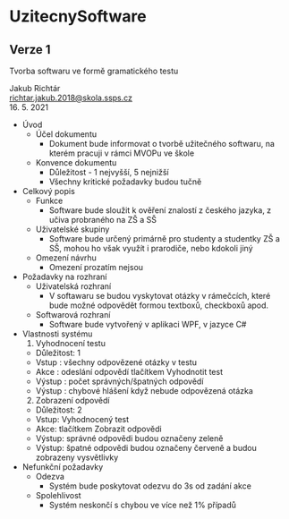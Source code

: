 # UzitecnySoftware
## Verze 1

Tvorba softwaru ve formě gramatického testu

Jakub Richtár <br/>
richtar.jakub.2018@skola.ssps.cz <br/>
16. 5. 2021

 

* Úvod
  * Účel dokumentu
    * Dokument bude informovat o tvorbě užitečného softwaru, na kterém pracuji v rámci MVOPu ve škole
  * Konvence dokumentu
    * Důležitost - 1 nejvyšší, 5 nejnižší
    * Všechny kritické požadavky budou tučně
* Celkový popis
  * Funkce
    * Software bude sloužit k ověření znalostí z českého jazyka, z učiva probraného na ZŠ a SŠ
  * Uživatelské skupiny
    * Software bude určený primárně pro studenty a studentky ZŠ a SŠ, mohou ho však využít i prarodiče, nebo kdokoli jiný
  * Omezení návrhu
    * Omezení prozatím nejsou
* Požadavky na rozhraní
  * Uživatelská rozhraní
    * V softawaru se budou vyskytovat otázky v rámečcích, které bude možné odpovědět formou textboxů, checkboxů apod.
  * Softwarová rozhraní
    * Software bude vytvořený v aplikaci WPF, v jazyce C#
* Vlastnosti systému
  1. Vyhodnocení testu
    * Důležitost: 1
    * Vstup : všechny odpovězené otázky v testu
    * Akce : odeslání odpovědí tlačítkem Vyhodnotit test
    * Výstup : počet správných/špatných odpovědí 
    * Výstup : chybové hlášení když nebude odpovězená otázka
  2. Zobrazení odpovědí 
    * Důležitost: 2
    * Vstup: Vyhodnocený test  
    * Akce: tlačítkem Zobrazit odpovědi
    * Výstup: správné odpovědi budou označeny zeleně
    * Výstup: špatné odpovědi budou označeny červeně a budou zobrazeny vysvětlivky
* Nefunkční požadavky
  * Odezva
    * Systém bude poskytovat odezvu do 3s od zadání akce
  * Spolehlivost
    * Systém neskončí s chybou ve více než 1% případů

